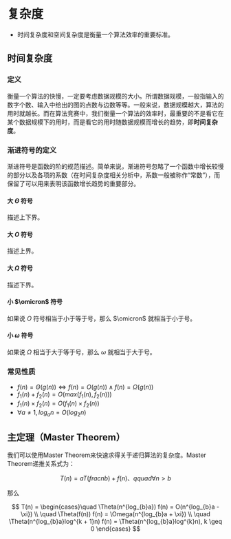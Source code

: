 # 复杂度

- 时间复杂度和空间复杂度是衡量一个算法效率的重要标准。

## 时间复杂度

### 定义

衡量一个算法的快慢，一定要考虑数据规模的大小。所谓数据规模，一般指输入的数字个数、输入中给出的图的点数与边数等等。一般来说，数据规模越大，算法的用时就越长。而在算法竞赛中，我们衡量一个算法的效率时，最重要的不是看它在某个数据规模下的用时，而是看它的用时随数据规模而增长的趋势，即**时间复杂度**。

### 渐进符号的定义

渐进符号是函数的阶的规范描述。简单来说，渐进符号忽略了一个函数中增长较慢的部分以及各项的系数（在时间复杂度相关分析中，系数一般被称作“常数”），而保留了可以用来表明该函数增长趋势的重要部分。

#### 大 $\Theta$ 符号

描述上下界。

#### 大 $O$ 符号

描述上界。

#### 大 $\Omega$ 符号

描述下界。

#### 小 $\omicron$ 符号

如果说 $O$ 符号相当于小于等于号，那么 $\omicron$ 就相当于小于号。

#### 小 $\omega$ 符号

如果说 $\Omega$ 相当于大于等于号，那么 $\omega$ 就相当于大于号。

### 常见性质

- $f(n) = \Theta(g(n)) \iff f(n) = O(g(n)) \land f(n) = \Omega(g(n))$
- $f_1(n) + f_2(n) = O(max(f_1(n), f_2(n)))$
- $f_1(n) \times f_2(n) = O(f_1(n) \times f_2(n))$
- $\forall a \not= 1, log_{a}n = O(log_2 n)$

## 主定理（Master Theorem）

我们可以使用Master Theorem来快速求得关于递归算法的复杂度。Master Theorem递推关系式为：

 $$T(n) = aT(frac{n}{b}) + f(n) 、qquad \forall n > b$$
 
 那么
 
 $$
 T(n) = \begin{cases}\quad \Theta(n^{log_{b}a}) f(n) = O(n^{log_{b}a - \xi}) \\ 
 \quad \Theta(f(n)) f(n) = \Omega(n^{log_{b}a + \xi}) \\ 
 \quad \Theta(n^{log_{b}a}log^{k + 1}n) f(n) = \Theta(n^{log_{b}a}log^{k}n), k \geq 0 
 \end{cases}
 $$
 
 
